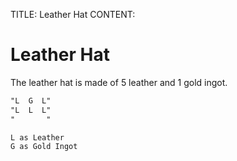 TITLE: Leather Hat
CONTENT:
# Leather Hat

The leather hat is made of 5 leather and 1 gold ingot.
```markdown
"L  G  L"
"L  L  L"
"       "

L as Leather
G as Gold Ingot
```